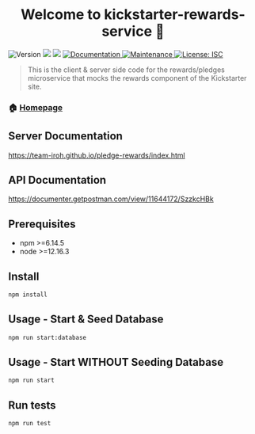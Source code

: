 <h1 align="center">Welcome to kickstarter-rewards-service 👋</h1>
<p>
  <img alt="Version" src="https://img.shields.io/badge/version-1.0.0-blue.svg?cacheSeconds=2592000" />
  <img src="https://img.shields.io/badge/npm-%3E%3D6.14.5-blue.svg" />
  <img src="https://img.shields.io/badge/node-%3E%3D12.16.3-blue.svg" />
  <a href="https://team-iroh.github.io/pledge-rewards/index.html" target="_blank">
    <img alt="Documentation" src="https://img.shields.io/badge/documentation-yes-brightgreen.svg" />
  </a>
  <a href="https://github.com/team-iroh/pledge-rewards/graphs/commit-activity" target="_blank">
    <img alt="Maintenance" src="https://img.shields.io/badge/Maintained%3F-yes-green.svg" />
  </a>
  <a href="https://github.com/team-iroh/pledge-rewards/blob/master/LICENSE" target="_blank">
    <img alt="License: ISC" src="https://img.shields.io/github/license/zjayers/kickstarter-rewards-service" />
  </a>
</p>

> This is the client & server side code for the rewards/pledges microservice that mocks the rewards component of the Kickstarter site.

### 🏠 [Homepage](https://github.com/team-iroh/pledge-rewards#readme)

## Server Documentation
https://team-iroh.github.io/pledge-rewards/index.html

## API Documentation
https://documenter.getpostman.com/view/11644172/SzzkcHBk

## Prerequisites

- npm >=6.14.5
- node >=12.16.3

## Install

```sh
npm install
```

## Usage - Start & Seed Database

```sh
npm run start:database
```

## Usage - Start WITHOUT Seeding Database

```sh
npm run start
```

## Run tests

```sh
npm run test
```
